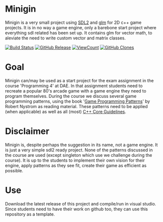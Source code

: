 # Minigin

Minigin is a very small project using [SDL2](https://www.libsdl.org/) and [glm](https://github.com/g-truc/glm) for 2D c++ game projects. It is in no way a game engine, only a barebone start project where everything sdl related has been set up. It contains glm for vector math, to aleviate the need to write custom vector and matrix classes.

[![Build Status](https://github.com/avadae/minigin/actions/workflows/msbuild.yml/badge.svg)](#)
[![GitHub Release](https://img.shields.io/github/v/release/avadae/minigin?logo=github&sort=semver)](#)
<a href="#"><img alt="ViewCount" src="https://views.whatilearened.today/views/github/LeeVangraefschepe/Programming4-Engine.svg"></a>
[![GitHub Clones](https://img.shields.io/badge/dynamic/json?color=success&label=Clone&query=count&url=https://gist.githubusercontent.com/LeeVangraefschepe/2ef2dfb97ccee0a21f130fe1524eaaa7/raw/clone.json&logo=github)](#)



# Goal

Minigin can/may be used as a start project for the exam assignment in the course 'Programming 4' at DAE. In that assignment students need to recreate a popular 80's arcade game with a game engine they need to program themselves. During the course we discuss several game programming patterns, using the book '[Game Programming Patterns](https://gameprogrammingpatterns.com/)' by Robert Nystrom as reading material. These patterns need to be applied (when applicable) as well as all (most) [C++ Core Guidelines](https://isocpp.github.io/CppCoreGuidelines/CppCoreGuidelines).

# Disclaimer

Minigin is, despite perhaps the suggestion in its name, not a game engine. It is just a very simple sdl2 ready project. None of the patterns discussed in the course are used (except singleton which use we challenge during the course). It is up to the students to implement their own vision for their engine, apply patterns as they see fit, create their game as efficient as possible.

# Use

Download the latest release of this project and compile/run in visual studio. Since students need to have their work on github too, they can use this repository as a template.
